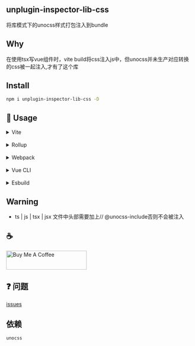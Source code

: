 ## unplugin-inspector-lib-css
将库模式下的unocss样式打包注入到bundle

## Why
在使用tsx写vue组件时，vite build将css注入js中，但unocss并未生产对应转换的css被一起注入,才有了这个库

## Install
```bash
npm i unplugin-inspector-lib-css -D
```

## 🌈 Usage

<details>
<summary>Vite</summary>

```ts
// vite.config.ts
import { vitePlugn as vitePluginTransformToUnocss } from 'unplugin-inspector-lib-css'
export default defineConfig({
  plugins: [vitePluginTransformToUnocss(/* options */)],
})
```

</details>
<br>
<details>
<summary>Rollup</summary>

```ts
// rollup.config.js
import { resolve } from 'path'
import { rollupTransformToUnocss } from 'unplugin-inspector-lib-css'
export default {
  plugins: [rollupTransformToUnocss(/* options */)],
}
```

</details>
<br>
<details>
<summary>Webpack</summary>

```ts
// webpack.config.js
module.exports = {
  /* ... */
  plugins: [
    require('unplugin-inspector-lib-css').webpackTransformToUnocss({
      /* options */
    }),
  ],
}
```

</details>
<br>
<details>
<summary>Vue CLI</summary>

```ts
// vue.config.js
module.exports = {
  configureWebpack: {
    plugins: [
      require('unplugin-inspector-lib-css').webpackTransformToUnocss({
        /* options */
      }),
    ],
  },
}
```

</details>
<br>
<details>
<summary>Esbuild</summary>

```ts
// esbuild.config.js
import { build } from 'esbuild'
import { esbuilPlugin } from 'unplugin-inspector-lib-css'

build({
  plugins: [esbuilPlugin(/* options */)],
})
```

</details>

## Warning
- ts | js | tsx | jsx 文件中头部需要加上// @unocss-include否则不会被注入



## :coffee: 
<a href="https://github.com/Simon-He95/sponsor" target="_blank"><img src="https://cdn.buymeacoffee.com/buttons/default-orange.png" alt="Buy Me A Coffee" style="height: 51px !important;width: 217px !important;" ></a>



## :question: 问题
[issues](https://github.com/Simon-He95/unplugin-inspector-lib-css/issues)

## 依赖
`unocss`
